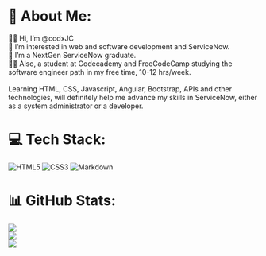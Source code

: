 # 💫 About Me:
👋🏻 Hi, I’m @codxJC<br>👀 I’m interested in web and software development and ServiceNow.<br>🥇 I’m a NextGen ServiceNow graduate.<br>👩‍💻 Also, a student at Codecademy and FreeCodeCamp studying the software engineer path in my free time, 10-12 hrs/week.<br><br>Learning HTML, CSS, Javascript, Angular, Bootstrap, APIs and other technologies, will definitely help me advance my skills in ServiceNow, either as a system administrator or a developer.<br>

# 💻 Tech Stack:
![HTML5](https://img.shields.io/badge/html5-%23E34F26.svg?style=for-the-badge&logo=html5&logoColor=white) ![CSS3](https://img.shields.io/badge/css3-%231572B6.svg?style=for-the-badge&logo=css3&logoColor=white) ![Markdown](https://img.shields.io/badge/markdown-%23000000.svg?style=for-the-badge&logo=markdown&logoColor=white)
# 📊 GitHub Stats:
![](https://github-readme-stats.vercel.app/api?username=codxJC&theme=default&hide_border=false&include_all_commits=false&count_private=false)<br/>
![](https://github-readme-streak-stats.herokuapp.com/?user=codxJC&theme=default&hide_border=false)<br/>
![](https://github-readme-stats.vercel.app/api/top-langs/?username=codxJC&theme=default&hide_border=false&include_all_commits=false&count_private=false&layout=compact)

<!-- Proudly created with GPRM ( https://gprm.itsvg.in ) -->

